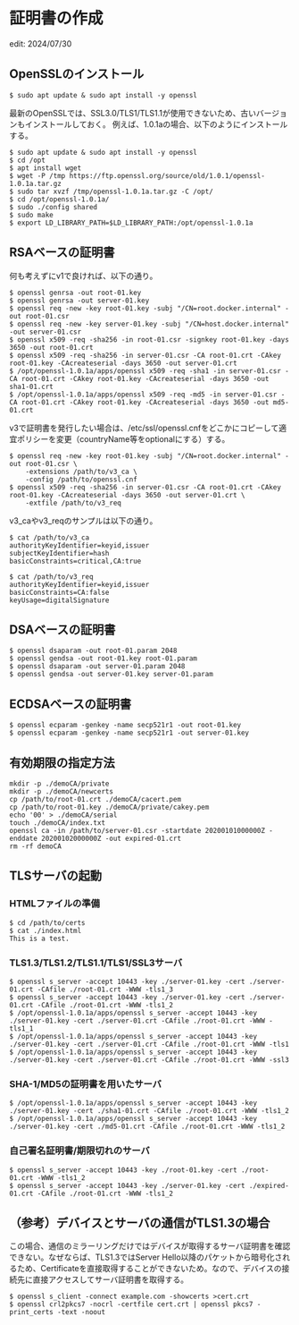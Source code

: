 # 証明書の作成
edit: 2024/07/30

## OpenSSLのインストール
```
$ sudo apt update & sudo apt install -y openssl
```

最新のOpenSSLでは、SSL3.0/TLS1/TLS1.1が使用できないため、古いバージョンもインストールしておく。
例えば、1.0.1aの場合、以下のようにインストールする。
```
$ sudo apt update & sudo apt install -y openssl
$ cd /opt
$ apt install wget
$ wget -P /tmp https://ftp.openssl.org/source/old/1.0.1/openssl-1.0.1a.tar.gz
$ sudo tar xvzf /tmp/openssl-1.0.1a.tar.gz -C /opt/
$ cd /opt/openssl-1.0.1a/
$ sudo ./config shared
$ sudo make
$ export LD_LIBRARY_PATH=$LD_LIBRARY_PATH:/opt/openssl-1.0.1a
```

## RSAベースの証明書
何も考えずにv1で良ければ、以下の通り。
```
$ openssl genrsa -out root-01.key
$ openssl genrsa -out server-01.key
$ openssl req -new -key root-01.key -subj "/CN=root.docker.internal" -out root-01.csr
$ openssl req -new -key server-01.key -subj "/CN=host.docker.internal" -out server-01.csr
$ openssl x509 -req -sha256 -in root-01.csr -signkey root-01.key -days 3650 -out root-01.crt
$ openssl x509 -req -sha256 -in server-01.csr -CA root-01.crt -CAkey root-01.key -CAcreateserial -days 3650 -out server-01.crt
$ /opt/openssl-1.0.1a/apps/openssl x509 -req -sha1 -in server-01.csr -CA root-01.crt -CAkey root-01.key -CAcreateserial -days 3650 -out sha1-01.crt
$ /opt/openssl-1.0.1a/apps/openssl x509 -req -md5 -in server-01.csr -CA root-01.crt -CAkey root-01.key -CAcreateserial -days 3650 -out md5-01.crt
```

v3で証明書を発行したい場合は、/etc/ssl/openssl.cnfをどこかにコピーして適宜ポリシーを変更（countryName等をoptionalにする）する。
```
$ openssl req -new -key root-01.key -subj "/CN=root.docker.internal" -out root-01.csr \
    -extensions /path/to/v3_ca \
    -config /path/to/openssl.cnf
$ openssl x509 -req -sha256 -in server-01.csr -CA root-01.crt -CAkey root-01.key -CAcreateserial -days 3650 -out server-01.crt \
    -extfile /path/to/v3_req
```

v3_caやv3_reqのサンプルは以下の通り。
```
$ cat /path/to/v3_ca
authorityKeyIdentifier=keyid,issuer
subjectKeyIdentifier=hash
basicConstraints=critical,CA:true

$ cat /path/to/v3_req
authorityKeyIdentifier=keyid,issuer
basicConstraints=CA:false
keyUsage=digitalSignature
```

## DSAベースの証明書
```
$ openssl dsaparam -out root-01.param 2048
$ openssl gendsa -out root-01.key root-01.param
$ openssl dsaparam -out server-01.param 2048
$ openssl gendsa -out server-01.key server-01.param
```

## ECDSAベースの証明書
```
$ openssl ecparam -genkey -name secp521r1 -out root-01.key
$ openssl ecparam -genkey -name secp521r1 -out server-01.key
```

## 有効期限の指定方法
```
mkdir -p ./demoCA/private         
mkdir -p ./demoCA/newcerts        
cp /path/to/root-01.crt ./demoCA/cacert.pem 
cp /path/to/root-01.key ./demoCA/private/cakey.pem 
echo '00' > ./demoCA/serial             
touch ./demoCA/index.txt          
openssl ca -in /path/to/server-01.csr -startdate 20200101000000Z -enddate 20200102000000Z -out expired-01.crt
rm -rf demoCA
```

## TLSサーバの起動
### HTMLファイルの準備
```
$ cd /path/to/certs
$ cat ./index.html
This is a test.
```

### TLS1.3/TLS1.2/TLS1.1/TLS1/SSL3サーバ
```
$ openssl s_server -accept 10443 -key ./server-01.key -cert ./server-01.crt -CAfile ./root-01.crt -WWW -tls1_3
$ openssl s_server -accept 10443 -key ./server-01.key -cert ./server-01.crt -CAfile ./root-01.crt -WWW -tls1_2
$ /opt/openssl-1.0.1a/apps/openssl s_server -accept 10443 -key ./server-01.key -cert ./server-01.crt -CAfile ./root-01.crt -WWW -tls1_1
$ /opt/openssl-1.0.1a/apps/openssl s_server -accept 10443 -key ./server-01.key -cert ./server-01.crt -CAfile ./root-01.crt -WWW -tls1
$ /opt/openssl-1.0.1a/apps/openssl s_server -accept 10443 -key ./server-01.key -cert ./server-01.crt -CAfile ./root-01.crt -WWW -ssl3
```

### SHA-1/MD5の証明書を用いたサーバ
```
$ /opt/openssl-1.0.1a/apps/openssl s_server -accept 10443 -key ./server-01.key -cert ./sha1-01.crt -CAfile ./root-01.crt -WWW -tls1_2
$ /opt/openssl-1.0.1a/apps/openssl s_server -accept 10443 -key ./server-01.key -cert ./md5-01.crt -CAfile ./root-01.crt -WWW -tls1_2
```

### 自己署名証明書/期限切れのサーバ
```
$ openssl s_server -accept 10443 -key ./root-01.key -cert ./root-01.crt -WWW -tls1_2
$ openssl s_server -accept 10443 -key ./server-01.key -cert ./expired-01.crt -CAfile ./root-01.crt -WWW -tls1_2
```

## （参考）デバイスとサーバの通信がTLS1.3の場合
この場合、通信のミラーリングだけではデバイスが取得するサーバ証明書を確認できない。なぜならば、TLS1.3ではServer Hello以降のパケットから暗号化されるため、Certificateを直接取得することができないため。なので、デバイスの接続先に直接アクセスしてサーバ証明書を取得する。
```
$ openssl s_client -connect example.com -showcerts >cert.crt
$ openssl crl2pkcs7 -nocrl -certfile cert.crt | openssl pkcs7 -print_certs -text -noout
```
